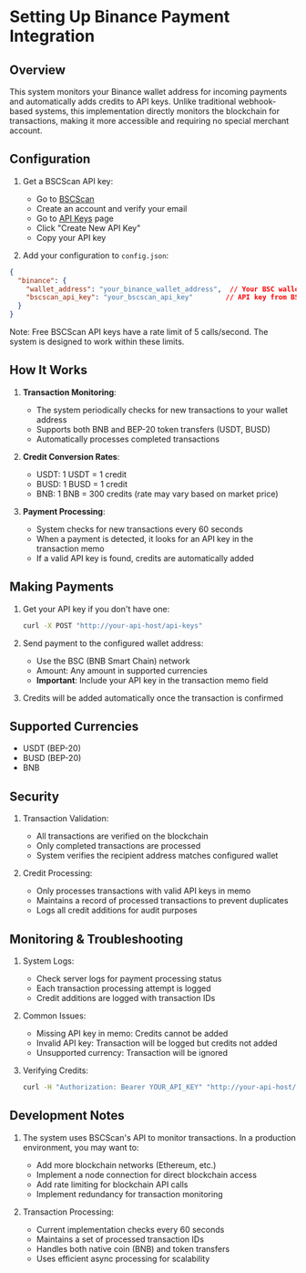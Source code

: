 # Setting Up Binance Payment Integration

## Overview

This system monitors your Binance wallet address for incoming payments and automatically adds credits to API keys. Unlike traditional webhook-based systems, this implementation directly monitors the blockchain for transactions, making it more accessible and requiring no special merchant account.

## Configuration

1. Get a BSCScan API key:
   - Go to [BSCScan](https://bscscan.com)
   - Create an account and verify your email
   - Go to [API Keys](https://bscscan.com/apis) page
   - Click "Create New API Key"
   - Copy your API key

2. Add your configuration to `config.json`:

```json
{
  "binance": {
    "wallet_address": "your_binance_wallet_address",  // Your BSC wallet address
    "bscscan_api_key": "your_bscscan_api_key"        // API key from BSCScan
  }
}
```

Note: Free BSCScan API keys have a rate limit of 5 calls/second. The system is designed to work within these limits.

## How It Works

1. **Transaction Monitoring**:
   - The system periodically checks for new transactions to your wallet address
   - Supports both BNB and BEP-20 token transfers (USDT, BUSD)
   - Automatically processes completed transactions

2. **Credit Conversion Rates**:
   - USDT: 1 USDT = 1 credit
   - BUSD: 1 BUSD = 1 credit
   - BNB: 1 BNB = 300 credits (rate may vary based on market price)

3. **Payment Processing**:
   - System checks for new transactions every 60 seconds
   - When a payment is detected, it looks for an API key in the transaction memo
   - If a valid API key is found, credits are automatically added

## Making Payments

1. Get your API key if you don't have one:
   ```bash
   curl -X POST "http://your-api-host/api-keys"
   ```

2. Send payment to the configured wallet address:
   - Use the BSC (BNB Smart Chain) network
   - Amount: Any amount in supported currencies
   - **Important**: Include your API key in the transaction memo field
   
3. Credits will be added automatically once the transaction is confirmed

## Supported Currencies

- USDT (BEP-20)
- BUSD (BEP-20)
- BNB

## Security

1. Transaction Validation:
   - All transactions are verified on the blockchain
   - Only completed transactions are processed
   - System verifies the recipient address matches configured wallet

2. Credit Processing:
   - Only processes transactions with valid API keys in memo
   - Maintains a record of processed transactions to prevent duplicates
   - Logs all credit additions for audit purposes

## Monitoring & Troubleshooting

1. System Logs:
   - Check server logs for payment processing status
   - Each transaction processing attempt is logged
   - Credit additions are logged with transaction IDs

2. Common Issues:
   - Missing API key in memo: Credits cannot be added
   - Invalid API key: Transaction will be logged but credits not added
   - Unsupported currency: Transaction will be ignored

3. Verifying Credits:
   ```bash
   curl -H "Authorization: Bearer YOUR_API_KEY" "http://your-api-host/balance"
   ```

## Development Notes

1. The system uses BSCScan's API to monitor transactions. In a production environment, you may want to:
   - Add more blockchain networks (Ethereum, etc.)
   - Implement a node connection for direct blockchain access
   - Add rate limiting for blockchain API calls
   - Implement redundancy for transaction monitoring

2. Transaction Processing:
   - Current implementation checks every 60 seconds
   - Maintains a set of processed transaction IDs
   - Handles both native coin (BNB) and token transfers
   - Uses efficient async processing for scalability